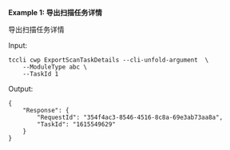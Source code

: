 **Example 1: 导出扫描任务详情**

导出扫描任务详情

Input: 

```
tccli cwp ExportScanTaskDetails --cli-unfold-argument  \
    --ModuleType abc \
    --TaskId 1
```

Output: 
```
{
    "Response": {
        "RequestId": "354f4ac3-8546-4516-8c8a-69e3ab73aa8a",
        "TaskId": "1615549629"
    }
}
```

